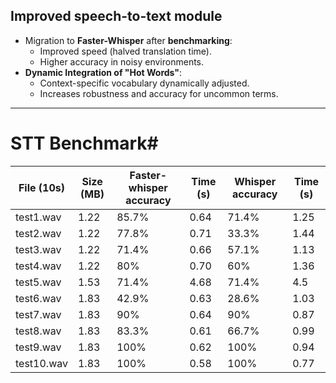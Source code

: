 ## **Improved speech-to-text module**
- Migration to **Faster-Whisper** after **benchmarking**:
  - Improved speed (halved translation time).
  - Higher accuracy in noisy environments.
- **Dynamic Integration of "Hot Words"**:
  - Context-specific vocabulary dynamically adjusted.
  - Increases robustness and accuracy for uncommon terms.
---
# STT Benchmark#
| File (10s)   | Size (MB) | Faster-whisper accuracy | Time (s) | Whisper accuracy | Time (s) |
|--------------|-----------|-------------------------|----------|------------------|----------|
| test1.wav    | 1.22      | 85.7%                  | 0.64     | 71.4%           | 1.25     |
| test2.wav    | 1.22      | 77.8%                  | 0.71     | 33.3%           | 1.44     |
| test3.wav    | 1.22      | 71.4%                  | 0.66     | 57.1%           | 1.13     |
| test4.wav    | 1.22      | 80%                    | 0.70     | 60%             | 1.36     |
| test5.wav    | 1.53      | 71.4%                  | 4.68     | 71.4%           | 4.5      |
| test6.wav    | 1.83      | 42.9%                  | 0.63     | 28.6%           | 1.03     |
| test7.wav    | 1.83      | 90%                    | 0.64     | 90%             | 0.87     |
| test8.wav    | 1.83      | 83.3%                  | 0.61     | 66.7%           | 0.99     |
| test9.wav    | 1.83      | 100%                   | 0.62     | 100%            | 0.94     |
| test10.wav   | 1.83      | 100%                   | 0.58     | 100%            | 0.77     |